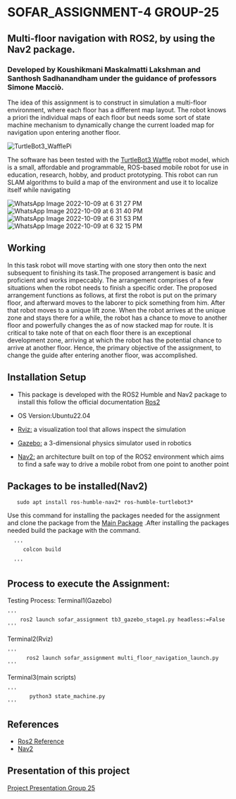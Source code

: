 # SOFAR_ASSIGNMENT-4  GROUP-25

## Multi-floor navigation with ROS2, by using the Nav2 package.
### Developed by Koushikmani Maskalmatti Lakshman and Santhosh Sadhanandham under the guidance of professors  Simone Macciò. 
The idea of this assignment is to construct in simulation a multi-floor environment,
where each floor has a different map layout. The robot knows a priori the individual
maps of each floor but needs some sort of state machine mechanism to dynamically
change the current loaded map for navigation upon entering another floor.

![TurtleBot3_WafflePi](https://user-images.githubusercontent.com/81651764/194770503-45cbd61b-7b50-442e-b67a-140f7cc4dc28.png)

The software has been tested with the [TurtleBot3 Waffle](https://emanual.robotis.com/docs/en/platform/turtlebot3/overview/) robot model, which is a small, affordable and programmable, ROS-based mobile robot for use in education, research, hobby, and product prototyping. This robot can run SLAM algorithms to build a map of the environment and use it to localize itself while navigating

![WhatsApp Image 2022-10-09 at 6 31 27 PM](https://user-images.githubusercontent.com/81651764/194768565-9a267e62-92b0-49b5-b935-38ec3bb0cc98.jpeg)
![WhatsApp Image 2022-10-09 at 6 31 40 PM](https://user-images.githubusercontent.com/81651764/194768569-d0dbabc6-a9f6-426d-808c-4e7008731808.jpeg)
![WhatsApp Image 2022-10-09 at 6 31 53 PM](https://user-images.githubusercontent.com/81651764/194768572-8e25321e-be51-4c92-8967-445ccfec507f.jpeg)
![WhatsApp Image 2022-10-09 at 6 32 15 PM](https://user-images.githubusercontent.com/81651764/194768577-e759a366-f073-43db-98a7-ed00cc3c0a57.jpeg)


## Working
  In this task robot will move starting with one story then onto the next subsequent to finishing its task.The proposed arrangement is basic and proficient and works impeccably. The arrangement comprises of a few situations when the robot needs to finish a specific order. The proposed arrangement functions as follows, at first the robot is put on the primary floor, and afterward moves to the laborer to pick something from him. After that robot moves to a unique lift zone. When the robot arrives at the unique zone and stays there for a while, the robot has a chance to move to another floor and powerfully changes the as of now stacked map for route. It is critical to take note of that on each floor there is an exceptional development zone, arriving at which the robot has the potential chance to arrive at another floor. Hence, the primary objective of the assignment, to change the guide after entering another floor, was accomplished. 
## Installation Setup

- This package is developed with the ROS2 Humble and Nav2 package to install this follow the official documentation [Ros2](https://docs.ros.org/en/humble/index.html)

- OS Version:Ubuntu22.04

- [Rviz:](http://wiki.ros.org/rviz) a visualization tool that allows inspect the simulation

- [Gazebo:](https://gazebosim.org/home) a 3-dimensional physics simulator used in robotics

- [Nav2:](https://navigation.ros.org/) an architecture built on top of the ROS2 environment which aims to find a safe way to drive a mobile robot from one point to  another point


 
## Packages to be installed(Nav2)  

       sudo apt install ros-humble-nav2* ros-humble-turtlebot3*
       
   Use this command for installing the packages needed for the assignment and clone the package from the [Main Package](https://github.com/Koushikmani/sofar.git) .After installing the packages needed build the package with the command.
        
      '''
         colcon build
         
      '''
## Process to execute the Assignment:

Testing Process:
Terminal1(Gazebo)

    '''
        ros2 launch sofar_assignment tb3_gazebo_stage1.py headless:=False
    '''
Terminal2(Rviz)

    '''
          ros2 launch sofar_assignment multi_floor_navigation_launch.py
    '''
Terminal3(main scripts)

    '''
           python3 state_machine.py
    '''

## References
- [Ros2 Reference](https://automaticaddison.com/how-to-load-a-new-map-for-multi-floor-navigation-using-ros-2/) 
- [Nav2](https://navigation.ros.org/) 

## Presentation of this project

[Project Presentation Group 25](https://unigeit-my.sharepoint.com/:p:/g/personal/s5053566_studenti_unige_it/Eb4GXvMZjCZPkAOPl3CgukEBOmp50PicJvCANtFj14zN7w?e=cdHbTJ)
